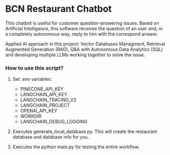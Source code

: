# BCN Restaurant Chatbot

This chatbot is useful for customer question-answering issues. Based on Artificial Intelligence, this software receives the question of an user and, in a completely autonomous way, reply to him with the correspond answer.

Applied AI approach in this project: Vector Databases Managment, Retrieval Augmented Generation (RAG), Q&A with Autonomous Data Analytics (SQL) and developing multiple LLMs working together to solve the issue.

### How to use this script?

1) Set .env variables:
    - PINECONE_API_KEY
    - LANGCHAIN_API_KEY
    - LANGCHAIN_TRACING_V2
    - LANGCHAIN_PROJECT
    - OPENAI_API_KEY
    - WORKDIR
    - LANGCHAIN_DEBUG_LOGGING

2) Executes generate_local_database.py. This will create the restaurant database and database info for you.

3) Executes the python main.py for testing the entire workflow.
